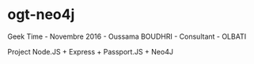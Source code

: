 # ogt-neo4j
Geek Time - Novembre 2016 - Oussama BOUDHRI - Consultant - OLBATI

Project Node.JS + Express + Passport.JS + Neo4J 
